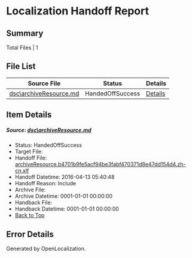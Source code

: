 # <a name='report-top'></a> Localization Handoff Report

## Summary
 Total Files | 1

## File List
 Source File | Status | Details 
 ----------- | ------ | ------- 
 [dsc\archiveResource.md](https://github.com/OpenLocalizationOrg/PowerShell-Docs/blob/b0a0bdf93689f172c7897133c18e799d7301fb4d/dsc/archiveResource.md) | HandedOffSuccess | [Details](#39649aca9e61d188fb9ad855e4d1b8b63ee6491f5)

## Item Details
##### <a name='39649aca9e61d188fb9ad855e4d1b8b63ee6491f5'></a> Source: [dsc\archiveResource.md](https://github.com/OpenLocalizationOrg/PowerShell-Docs/blob/b0a0bdf93689f172c7897133c18e799d7301fb4d/dsc/archiveResource.md)
* Status: HandedOffSuccess
* Target File: 
* Handoff File: [archiveResource.b4701b9fe5acf94be3fabf470371d8e47dd154d4.zh-cn.xlf](https://github.com/OpenLocalizationOrg/olhandoff/blob/08075fc6d32486a8ad991dbe7359e0005d37deac/ol-handoff/OpenLocalizationOrg/PowerShell-Docs.zh-cn/master/archiveResource.b4701b9fe5acf94be3fabf470371d8e47dd154d4.zh-cn.xlf)
* Handoff Datetime: 2016-04-13 05:40:48
* Handoff Reason: Include
* Archive File: 
* Archive Datetime: 0001-01-01 00:00:00
* Handback File: 
* Handback Datetime: 0001-01-01 00:00:00
* [Back to Top](#report-top)


## Error Details

Generated by OpenLocalization.
